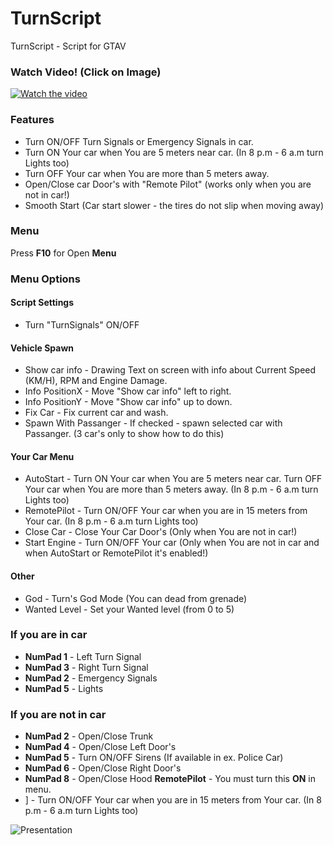 # TurnScript
TurnScript - Script for GTAV

### Watch Video! (Click on Image)
[![Watch the video](https://img0.imguh.com/2020/04/14/vid_ced04294389363b3d.png)](https://www.youtube.com/watch?v=D22UYdMd3LY)

### Features
- Turn ON/OFF Turn Signals or Emergency Signals in car.
- Turn ON Your car when You are 5 meters near car. (In 8 p.m - 6 a.m turn Lights too)
- Turn OFF Your car when You are more than 5 meters away.
- Open/Close car Door's with "Remote Pilot" (works only when you are not in car!)
- Smooth Start (Car start slower - the tires do not slip when moving away)

### Menu
Press **F10** for Open **Menu**
### Menu Options
#### Script Settings
- Turn "TurnSignals" ON/OFF
#### Vehicle Spawn
- Show car info - Drawing Text on screen with info about Current Speed (KM/H), RPM and Engine Damage.
- Info PositionX - Move "Show car info" left to right.
- Info PositionY - Move "Show car info" up to down.
- Fix Car - Fix current car and wash.
- Spawn With Passanger - If checked - spawn selected car with Passanger. (3 car's only to show how to do this)

#### Your Car Menu
- AutoStart - Turn ON Your car when You are 5 meters near car. Turn OFF Your car when You are more than 5 meters away. (In 8 p.m - 6 a.m turn Lights too)
- RemotePilot - Turn ON/OFF Your car when you are in 15 meters from Your car. (In 8 p.m - 6 a.m turn Lights too)
- Close Car - Close Your Car Door's (Only when You are not in car!)
- Start Engine - Turn ON/OFF Your car (Only when You are not in car and when AutoStart or RemotePilot it's enabled!)

#### Other
- God - Turn's God Mode (You can dead from grenade)
- Wanted Level - Set your Wanted level (from 0 to 5)

### If you are in car
- **NumPad 1** - Left Turn Signal
- **NumPad 3** - Right Turn Signal
- **NumPad 2** - Emergency Signals
- **NumPad 5** - Lights

### If you are not in car
- **NumPad 2** - Open/Close Trunk
- **NumPad 4** - Open/Close Left Door's
- **NumPad 5** - Turn ON/OFF Sirens (If available in ex. Police Car)
- **NumPad 6** - Open/Close Right Door's
- **NumPad 8** - Open/Close Hood
**RemotePilot** - You must turn this **ON** in menu.
- ] - Turn ON/OFF Your car when you are in 15 meters from Your car. (In 8 p.m - 6 a.m turn Lights too)

![Presentation](https://img0.imguh.com/2020/04/14/img1730060e9bf225c6.jpg)
